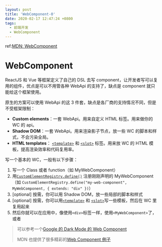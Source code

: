 ```yaml
---
layout: post
title: 'WebComponent-0'
date: 2020-02-17 12:47:24 +0800
tags:
  - 前端开发
  - WebComponent
---
```


ref:[MDN: WebComponent](https://developer.mozilla.org/en-US/docs/Web/Web_Components)

# WebComponent

ReactJS 和 Vue 等框架定义了自己的 DSL 去写 component，让开发者写可以复用的组件，优点是可以不用管各种 WebApi 的支持了，缺点是 component 就只能给这个框架使用。

原生的方案可以使用 WebApi 的这 3 件套，缺点是各厂商的支持情况不同，但是不受框架限制：

- **Custom elements**：一套 WebApi。用来自定义 HTML 标签。用来做你的 WC 的 api。
- **Shadow DOM**：一套 WebApi。用来渲染影子节点，放一些 WC 的脚本和样式，不会污染全局。
- **HTML templates**： [`<template>`](https://developer.mozilla.org/en-US/docs/Web/HTML/Element/template) 和 [`<slot>`](https://developer.mozilla.org/en-US/docs/Web/HTML/Element/slot) 标签。用来放 WC 的 HTML 模板，提高渲染效率和代码复用率。

写一个基本的 WC，一般有以下步骤：

1. 写一个 Class 或者 function（如 MyWebComponent）
2. 用[`CustomElementRegistry.define()`](https://developer.mozilla.org/en-US/docs/Web/API/CustomElementRegistry/define) 注册刚刚声明的 MyWebComponent（如 `CustomElementRegistry.define("my-web-component", MyWebComponent, { extends: "div" })`）
3. [optional] 按需，你可以用 Shadow DOM，放一些局部的脚本和样式
4. [optional] 按需，你可以用[`<template>`](https://developer.mozilla.org/en-US/docs/Web/HTML/Element/template) 和 [`<slot>`](https://developer.mozilla.org/en-US/docs/Web/HTML/Element/slot)写一些模板，然后在 WC 里复用起来
5. 然后你就可以在应用中，像使用`<div>`标签一样，使用`<MyWebComponent>`了，或者

> 可以参考一个[Google 的 Dark Mode 的 Web Component](https://googlechromelabs.github.io/dark-mode-toggle/demo/index.html)
>
> MDN 也提供了很多精彩的[Web Component 例子](https://github.com/mdn/web-components-examples)

